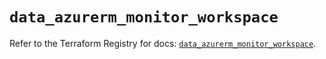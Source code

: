 # `data_azurerm_monitor_workspace`

Refer to the Terraform Registry for docs: [`data_azurerm_monitor_workspace`](https://registry.terraform.io/providers/hashicorp/azurerm/3.88.0/docs/data-sources/monitor_workspace).
